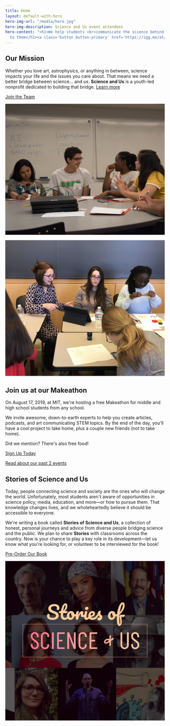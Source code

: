 ```yaml
---
title: Home
layout: default-with-hero
hero-img-url: "/media/hero.jpg"
hero-img-description: Science and Us event attendees
hero-content: "<h1>We help students <br>communicate the science behind <br>what matters
  to them</h1><a class='button button-primary' href='https://igg.me/at/scienceandus'>Buy Our Book</a>"
---
```


<div class="row half-half" markdown="1">

<article markdown="1">

## Our Mission

Whether you love art, astrophysics, or anything in between, science impacts your life and the issues you care about. That means we need a better bridge between science… and *us*. **Science and Us** is a youth-led nonprofit dedicated to building that bridge. [Learn more](/about)

<a href="join" class="button button-primary">Join the Team</a>

</article>

<article markdown="1">

![Science and Us participants at a table at our first event laughing, with social issues on the board in the background](/media/first-event-students-laughing.jpg)

</article>

</div>



<div class="row half-half" markdown="1">

<article markdown="1">

![Attendees at December 2018 event making stop motion animations with Play-doh](/media/second-event-stop-motion.jpg)

</article>

<article markdown="1">

## Join us at our Makeathon

On August 17, 2019, at MIT, we're hosting a free Makeathon for middle and high school students from any school.

We invite awesome, down-to-earth experts to help you create articles, podcasts, and art communicating STEM topics. By the end of the day, you'll have a cool project to take home, plus a couple new friends (not to take home).

Did we mention? There's also free food!

<a href="signup" class="button button-primary">Sign Up Today</a>

[Read about our past 2 events](/makeathon)

</article>

</div>




<div class="row half-half" markdown="1">

<article markdown="1">

## Stories of Science and Us

Today, people connecting science and society are the ones who will change the world. Unfortunately, most students aren't aware of opportunities in science policy, media, education, and more—or how to pursue them. That knowledge changes lives, and we wholeheartedly believe it should be accessible to everyone.

We're writing a book called **Stories of Science and Us**, a collection of honest, personal journeys and advice from diverse people bridging science and the public. We plan to share **Stories** with classrooms across the country. Now is your chance to play a key role in its development—let us know what you're looking for, or volunteer to be interviewed for the book!

<a href="https://igg.me/at/scienceandus" class="button button-primary">Pre-Order Our Book</a>

</article>

<article markdown="1">

![Stories of Science and Us Indiegogo campaign card](/media/campaigncard.png)

</article>

</div>